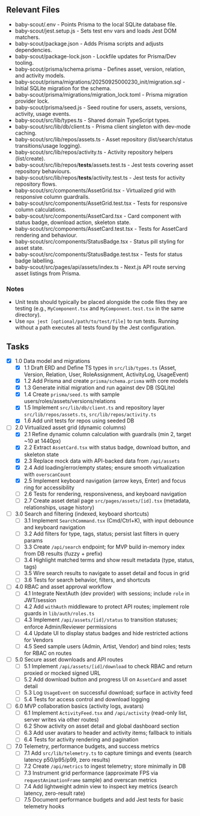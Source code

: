 ## Relevant Files

- baby-scout/.env - Points Prisma to the local SQLite database file.
- baby-scout/jest.setup.js - Sets test env vars and loads Jest DOM matchers.
- baby-scout/package.json - Adds Prisma scripts and adjusts dependencies.
- baby-scout/package-lock.json - Lockfile updates for Prisma/Dev tooling.
- baby-scout/prisma/schema.prisma - Defines asset, version, relation, and activity models.
- baby-scout/prisma/migrations/20250925000230_init/migration.sql - Initial SQLite migration for the schema.
- baby-scout/prisma/migrations/migration_lock.toml - Prisma migration provider lock.
- baby-scout/prisma/seed.js - Seed routine for users, assets, versions, activity, usage events.
- baby-scout/src/lib/types.ts - Shared domain TypeScript types.
- baby-scout/src/lib/db/client.ts - Prisma client singleton with dev-mode caching.
- baby-scout/src/lib/repos/assets.ts - Asset repository (list/search/status transitions/usage logging).
- baby-scout/src/lib/repos/activity.ts - Activity repository helpers (list/create).
- baby-scout/src/lib/repos/__tests__/assets.test.ts - Jest tests covering asset repository behaviours.
- baby-scout/src/lib/repos/__tests__/activity.test.ts - Jest tests for activity repository flows.
- baby-scout/src/components/AssetGrid.tsx - Virtualized grid with responsive column guardrails.
- baby-scout/src/components/AssetGrid.test.tsx - Tests for responsive column calculations.
- baby-scout/src/components/AssetCard.tsx - Card component with status badge, download action, skeleton state.
- baby-scout/src/components/AssetCard.test.tsx - Tests for AssetCard rendering and behaviour.
- baby-scout/src/components/StatusBadge.tsx - Status pill styling for asset state.
- baby-scout/src/components/StatusBadge.test.tsx - Tests for status badge labelling.
- baby-scout/src/pages/api/assets/index.ts - Next.js API route serving asset listings from Prisma.

### Notes

- Unit tests should typically be placed alongside the code files they are testing (e.g., `MyComponent.tsx` and `MyComponent.test.tsx` in the same directory).
- Use `npx jest [optional/path/to/test/file]` to run tests. Running without a path executes all tests found by the Jest configuration.

## Tasks

- [x] 1.0 Data model and migrations
  - [x] 1.1 Draft ERD and Define TS types in `src/lib/types.ts` (Asset, Version, Relation, User, RoleAssignment, ActivityLog, UsageEvent)
  - [x] 1.2 Add Prisma and create `prisma/schema.prisma` with core models
  - [x] 1.3 Generate initial migration and run against dev DB (SQLite)
  - [x] 1.4 Create `prisma/seed.ts` with sample users/roles/assets/versions/relations
  - [x] 1.5 Implement `src/lib/db/client.ts` and repository layer `src/lib/repos/assets.ts`, `src/lib/repos/activity.ts`
  - [x] 1.6 Add unit tests for repos using seeded DB

- [ ] 2.0 Virtualized asset grid (dynamic columns)
  - [x] 2.1 Refine dynamic column calculation with guardrails (min 2, target ~10 at 1440px)
  - [x] 2.2 Extract `AssetCard.tsx` with status badge, download button, and skeleton state
  - [x] 2.3 Replace mock data with API-backed data from `/api/assets`
  - [x] 2.4 Add loading/error/empty states; ensure smooth virtualization with `overscanCount`
  - [x] 2.5 Implement keyboard navigation (arrow keys, Enter) and focus ring for accessibility
  - [ ] 2.6 Tests for rendering, responsiveness, and keyboard navigation
  - [ ] 2.7 Create asset detail page `src/pages/assets/[id].tsx` (metadata, relationships, usage history)

- [ ] 3.0 Search and filtering (indexed, keyboard shortcuts)
  - [ ] 3.1 Implement `SearchCommand.tsx` (Cmd/Ctrl+K), with input debounce and keyboard navigation
  - [ ] 3.2 Add filters for type, tags, status; persist last filters in query params
  - [ ] 3.3 Create `/api/search` endpoint; for MVP build in-memory index from DB results (fuzzy + prefix)
  - [ ] 3.4 Highlight matched terms and show result metadata (type, status, tags)
  - [ ] 3.5 Wire search results to navigate to asset detail and focus in grid
  - [ ] 3.6 Tests for search behavior, filters, and shortcuts

- [ ] 4.0 RBAC and asset approval workflow
  - [ ] 4.1 Integrate NextAuth (dev provider) with sessions; include `role` in JWT/session
  - [ ] 4.2 Add `withAuth` middleware to protect API routes; implement role guards in `lib/auth/roles.ts`
  - [ ] 4.3 Implement `/api/assets/[id]/status` to transition statuses; enforce Admin/Reviewer permissions
  - [ ] 4.4 Update UI to display status badges and hide restricted actions for Vendors
  - [ ] 4.5 Seed sample users (Admin, Artist, Vendor) and bind roles; tests for RBAC on routes

- [ ] 5.0 Secure asset downloads and API routes
  - [ ] 5.1 Implement `/api/assets/[id]/download` to check RBAC and return proxied or mocked signed URL
  - [ ] 5.2 Add download button and progress UI on `AssetCard` and asset detail
  - [ ] 5.3 Log `UsageEvent` on successful download; surface in activity feed
  - [ ] 5.4 Tests for access control and download logging

- [ ] 6.0 MVP collaboration basics (activity logs, avatars)
  - [ ] 6.1 Implement `ActivityFeed.tsx` and `/api/activity` (read-only list, server writes via other routes)
  - [ ] 6.2 Show activity on asset detail and global dashboard section
  - [ ] 6.3 Add user avatars to header and activity items; fallback to initials
  - [ ] 6.4 Tests for activity rendering and pagination

- [ ] 7.0 Telemetry, performance budgets, and success metrics
  - [ ] 7.1 Add `src/lib/telemetry.ts` to capture timings and events (search latency p50/p95/p99, zero results)
  - [ ] 7.2 Create `/api/metrics` to ingest telemetry; store minimally in DB
  - [ ] 7.3 Instrument grid performance (approximate FPS via `requestAnimationFrame` sample) and overscan metrics
  - [ ] 7.4 Add lightweight admin view to inspect key metrics (search latency, zero-result rate)
  - [ ] 7.5 Document performance budgets and add Jest tests for basic telemetry hooks
